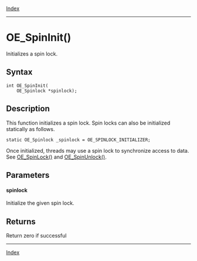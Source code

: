 [Index](index.md)

---
# OE_SpinInit()

Initializes a spin lock.

## Syntax

    int OE_SpinInit(
        OE_Spinlock *spinlock);
## Description 

This function initializes a spin lock. Spin locks can also be initialized statically as follows.

```
static OE_Spinlock _spinlock = OE_SPINLOCK_INITIALIZER;
```



Once initialized, threads may use a spin lock to synchronize access to data. See [OE_SpinLock()](thread_8h_a9cfe43dea064f147ea8b552fbe9a5e4d_1a9cfe43dea064f147ea8b552fbe9a5e4d.md) and [OE_SpinUnlock()](thread_8h_aee29ed4b2c09d3db4fe68b64f28eee11_1aee29ed4b2c09d3db4fe68b64f28eee11.md).



## Parameters

#### spinlock

Initialize the given spin lock.

## Returns

Return zero if successful

---
[Index](index.md)

